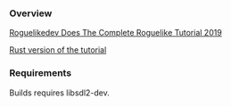 ### Overview

[Roguelikedev Does The Complete Roguelike Tutorial 2019](https://old.reddit.com/r/roguelikedev/comments/bz6s0j/roguelikedev_does_the_complete_roguelike_tutorial/)


[Rust version of the tutorial](https://tomassedovic.github.io/roguelike-tutorial/part-2-object-map.html)

### Requirements

Builds requires libsdl2-dev.
